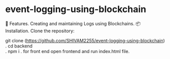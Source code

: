 # event-logging-using-blockchain




🚀 Features.
Creating and maintaining Logs using Blockchains.
📦 Installation.
Clone the repository:


git clone (https://github.com/SHIVAM2255/event-logging-using-blockchain)<br>.
cd backend<br>.
npm i .
for front end open frontend and run index.html file.
